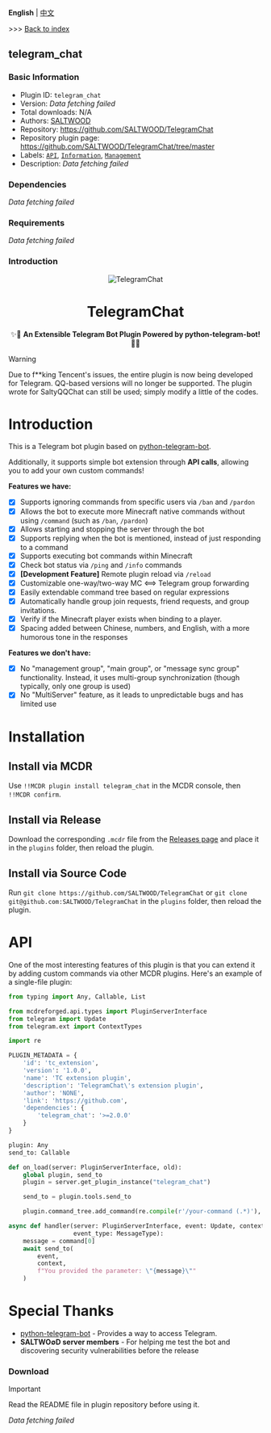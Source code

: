**English** | [中文](readme-zh_cn.md)

\>\>\> [Back to index](/readme.md)

## telegram_chat

### Basic Information

- Plugin ID: `telegram_chat`
- Version: *Data fetching failed*
- Total downloads: N/A
- Authors: [SALTWOOD](https://github.com/SALTWOOD)
- Repository: https://github.com/SALTWOOD/TelegramChat
- Repository plugin page: https://github.com/SALTWOOD/TelegramChat/tree/master
- Labels: [`API`](/labels/api/readme.md), [`Information`](/labels/information/readme.md), [`Management`](/labels/management/readme.md)
- Description: *Data fetching failed*

### Dependencies

*Data fetching failed*

### Requirements

*Data fetching failed*

### Introduction

<div align="center">

![TelegramChat](https://socialify.git.ci/SALTWOOD/TelegramChat/image?description=1&font=Inter&forks=1&issues=1&language=1&name=1&owner=1&pattern=Plus&pulls=1&stargazers=1&theme=Auto)

# TelegramChat
✨🎉 **An Extensible Telegram Bot Plugin Powered by python-telegram-bot!** 🎉✨
</div>

> [!WARNING]  
> Due to f**king Tencent's issues, the entire plugin is now being developed for Telegram. QQ-based versions will no longer be supported.
> The plugin wrote for SaltyQQChat can still be used; simply modify a little of the codes.

# Introduction
This is a Telegram bot plugin based on [python-telegram-bot](https://github.com/python-telegram-bot/python-telegram-bot).

Additionally, it supports simple bot extension through **API calls**, allowing you to add your own custom commands!

**Features we have:**
- [x] Supports ignoring commands from specific users via `/ban` and `/pardon`
- [x] Allows the bot to execute more Minecraft native commands without using `/command` (such as `/ban`, `/pardon`)
- [x] Allows starting and stopping the server through the bot
- [x] Supports replying when the bot is mentioned, instead of just responding to a command
- [x] Supports executing bot commands within Minecraft
- [x] Check bot status via `/ping` and `/info` commands
- [x] **[Development Feature]** Remote plugin reload via `/reload`
- [x] Customizable one-way/two-way MC <==> Telegram group forwarding
- [x] Easily extendable command tree based on regular expressions
- [x] Automatically handle group join requests, friend requests, and group invitations.
- [x] Verify if the Minecraft player exists when binding to a player.
- [x] Spacing added between Chinese, numbers, and English, with a more humorous tone in the responses

**Features we don't have:**
- [x] No "management group", "main group", or "message sync group" functionality. Instead, it uses multi-group synchronization (though typically, only one group is used)
- [x] No "MultiServer" feature, as it leads to unpredictable bugs and has limited use

# Installation
## Install via MCDR
Use `!!MCDR plugin install telegram_chat` in the MCDR console, then `!!MCDR confirm`.

## Install via Release
Download the corresponding `.mcdr` file from the [Releases page](https://github.com/SALTWOOD/TelegramChat/releases) and place it in the `plugins` folder, then reload the plugin.

## Install via Source Code
Run `git clone https://github.com/SALTWOOD/TelegramChat` or `git clone git@github.com:SALTWOOD/TelegramChat` in the `plugins` folder, then reload the plugin.

# API
One of the most interesting features of this plugin is that you can extend it by adding custom commands via other MCDR plugins. Here's an example of a single-file plugin:

```Python
from typing import Any, Callable, List

from mcdreforged.api.types import PluginServerInterface
from telegram import Update
from telegram.ext import ContextTypes

import re

PLUGIN_METADATA = {
    'id': 'tc_extension',
    'version': '1.0.0',
    'name': 'TC extension plugin',
    'description': 'TelegramChat\'s extension plugin',
    'author': 'NONE',
    'link': 'https://github.com',
    'dependencies': {
        'telegram_chat': '>=2.0.0'
    }
}

plugin: Any
send_to: Callable

def on_load(server: PluginServerInterface, old):
    global plugin, send_to
    plugin = server.get_plugin_instance("telegram_chat")

    send_to = plugin.tools.send_to

    plugin.command_tree.add_command(re.compile(r'/your-command (.*)'), [str], handler)

async def handler(server: PluginServerInterface, event: Update, context: ContextTypes.DEFAULT_TYPE, command: List[str],
                  event_type: MessageType):
    message = command[0]
    await send_to(
        event,
        context,
        f"You provided the parameter: \"{message}\""
    )
```

# Special Thanks
- [python-telegram-bot](https://github.com/python-telegram-bot/python-telegram-bot) - Provides a way to access Telegram.
- **SALTWO∅D server members** - For helping me test the bot and discovering security vulnerabilities before the release

### Download

> [!IMPORTANT]
> Read the README file in plugin repository before using it.

*Data fetching failed*

